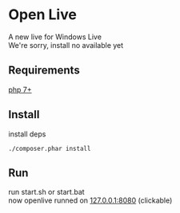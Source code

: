 # Open Live
A new live for Windows Live<br>
We're sorry, install no available yet

## Requirements

[php 7+](https://www.php.net)


## Install

install deps
```code
./composer.phar install
```

## Run

run start.sh or start.bat<br>
now openlive runned on [127.0.0.1:8080](http://127.0.0.1:8080) (clickable)
